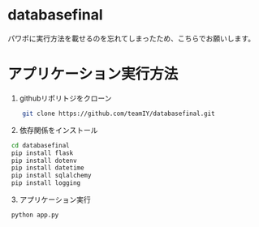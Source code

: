 # databasefinal
パワポに実行方法を載せるのを忘れてしまったため、こちらでお願いします。
# アプリケーション実行方法
1. githubリポリトジをクローン

```bash
    git clone https://github.com/teamIY/databasefinal.git
```

2. 依存関係をインストール
```bash
 cd databasefinal
 pip install flask
 pip install dotenv
 pip install datetime
 pip install sqlalchemy
 pip install logging
```
3. アプリケーション実行
```bash 
 python app.py
```
